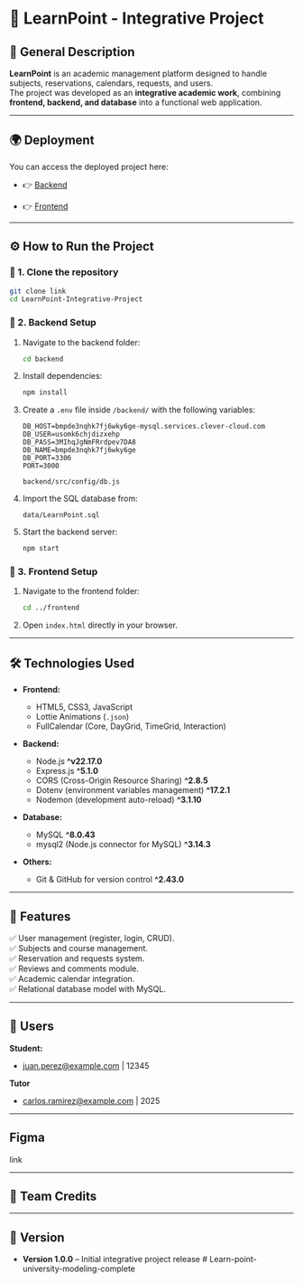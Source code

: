 # 📘 LearnPoint - Integrative Project

## 📌 General Description  
**LearnPoint** is an academic management platform designed to handle subjects, reservations, calendars, requests, and users.  
The project was developed as an **integrative academic work**, combining **frontend, backend, and database** into a functional web application.  

---

## 🌍 Deployment  

You can access the deployed project here:  
- 👉 [Backend](link) 

- 👉 [Frontend](Link) 
---

## ⚙️ How to Run the Project  

### 🔹 1. Clone the repository  
```bash
git clone link
cd LearnPoint-Integrative-Project
```

### 🔹 2. Backend Setup  
1. Navigate to the backend folder:  
   ```bash
   cd backend
   ```
2. Install dependencies:  
   ```bash
   npm install
   ```
3. Create a `.env` file inside `/backend/` with the following variables:  
   ```env
   DB_HOST=bmpde3nqhk7fj6wky6ge-mysql.services.clever-cloud.com
   DB_USER=usomk6chjdizxehp
   DB_PASS=3MIhqJgNmFRrdpev7DA8
   DB_NAME=bmpde3nqhk7fj6wky6ge
   DB_PORT=3306
   PORT=3000
   ```
   ```
   backend/src/config/db.js
   ```
4. Import the SQL database from:  
   ```
   data/LearnPoint.sql
   ```
5. Start the backend server:  
   ```bash
   npm start
   ```

### 🔹 3. Frontend Setup  
1. Navigate to the frontend folder:  
   ```bash
   cd ../frontend
   ```
2. Open `index.html` directly in your browser.  

---

## 🛠️ Technologies Used  


- **Frontend:**  
  - HTML5, CSS3, JavaScript  
  - Lottie Animations (`.json`)  
  - FullCalendar (Core, DayGrid, TimeGrid, Interaction)  

- **Backend:**  
  - Node.js **^v22.17.0**
  - Express.js **^5.1.0**
  - CORS (Cross-Origin Resource Sharing) **^2.8.5**
  - Dotenv (environment variables management) **^17.2.1**
  - Nodemon (development auto-reload) **^3.1.10**

- **Database:**  
  - MySQL  **^8.0.43**
  - mysql2 (Node.js connector for MySQL) **^3.14.3**

- **Others:**  
  - Git & GitHub for version control **^2.43.0**

---

## 🌟 Features  

✅ User management (register, login, CRUD).  
✅ Subjects and course management.  
✅ Reservation and requests system.  
✅ Reviews and comments module.  
✅ Academic calendar integration.  
✅ Relational database model with MySQL.  

---

## 🌟 Users

**Student:** 
- juan.perez@example.com   | 12345

**Tutor** 
- carlos.ramirez@example.com | 2025

---
## Figma
link

---

## 👥 Team Credits  

 

---

## 📌 Version  

- **Version 1.0.0** – Initial integrative project release  # Learn-point-university-modeling-complete
